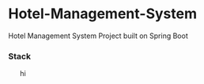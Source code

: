 # Hotel-Management-System
Hotel Management System Project built on Spring Boot
</br>

<h3>Stack</h3>
<ul>
hi
</ul>

